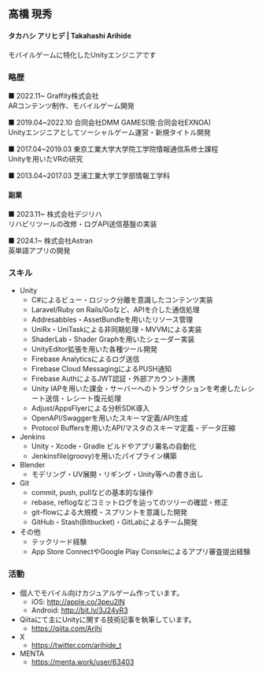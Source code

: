## 高橋 現秀
#### タカハシ アリヒデ | Takahashi Arihide
モバイルゲームに特化したUnityエンジニアです

### 略歴
■ 2022.11~ Graffity株式会社\
ARコンテンツ制作、モバイルゲーム開発

■ 2019.04~2022.10 合同会社DMM GAMES(現:合同会社EXNOA)\
Unityエンジニアとしてソーシャルゲーム運営・新規タイトル開発

■ 2017.04~2019.03 東京工業大学大学院工学院情報通信系修士課程\
Unityを用いたVRの研究

■ 2013.04~2017.03 芝浦工業大学工学部情報工学科

#### 副業
■ 2023.11~ 株式会社デジリハ\
リハビリツールの改修・ログAPI送信基盤の実装

■ 2024.1~ 株式会社Astran\
英単語アプリの開発

### スキル
* Unity
  * C#によるビュー・ロジック分離を意識したコンテンツ実装
  * Laravel/Ruby on Rails/Goなど、APIを介した通信処理
  * Addresabbles・AssetBundleを用いたリソース管理
  * UniRx・UniTaskによる非同期処理・MVVMによる実装
  * ShaderLab・Shader Graphを用いたシェーダー実装
  * UnityEditor拡張を用いた各種ツール開発
  * Firebase Analyticsによるログ送信
  * Firebase Cloud MessagingによるPUSH通知
  * Firebase AuthによるJWT認証・外部アカウント連携
  * Unity IAPを用いた課金・サーバーへのトランザクションを考慮したレシート送信・レシート復元処理
  * Adjust/AppsFlyerによる分析SDK導入
  * OpenAPI/Swaggerを用いたスキーマ定義/API生成
  * Protocol Buffersを用いたAPI/マスタのスキーマ定義・データ圧縮
* Jenkins
  * Unity・Xcode・Gradle ビルドやアプリ署名の自動化
  * Jenkinsfile(groovy)を用いたパイプライン構築
* Blender
  * モデリング・UV展開・リギング・Unity等への書き出し
* Git
  * commit, push, pullなどの基本的な操作
  * rebase, reflogなどコミットログを辿ってのツリーの確認・修正
  * git-flowによる大規模・スプリントを意識した開発
  * GitHub・Stash(Bitbucket)・GitLabによるチーム開発
* その他
  * テックリード経験
  * App Store ConnectやGoogle Play Consoleによるアプリ審査提出経験

### 活動

* 個人でモバイル向けカジュアルゲーム作っています。
  * iOS:        http://apple.co/3peu2lN
  * Android:    http://bit.ly/3J24yR3
* Qiitaにて主にUnityに関する技術記事を執筆しています。
  * https://qiita.com/Arihi
* X
  * https://twitter.com/arihide_t
* MENTA
  * https://menta.work/user/63403
